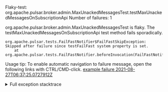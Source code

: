         
Flaky-test: org.apache.pulsar.broker.admin.MaxUnackedMessagesTest.testMaxUnackedMessagesOnSubscriptionApi
Number of failures: 1

org.apache.pulsar.broker.admin.MaxUnackedMessagesTest is flaky. The testMaxUnackedMessagesOnSubscriptionApi test method fails sporadically.

```
org.apache.pulsar.tests.FailFastNotifier$FailFastSkipException: Skipped after failure since testFailFast system property is set.
	at org.apache.pulsar.tests.FailFastNotifier.beforeInvocation(FailFastNotifier.java:88)

```

Usage tip: To enable automatic navigation to failure message, open the following links with CTRL/CMD-click.
[example failure 2021-08-27T06:37:25.0727912Z](https://github.com/apache/pulsar/runs/3440411059?check_suite_focus=true#step:9:703)


<details>
<summary>Full exception stacktrace</summary>
<code><pre>
org.apache.pulsar.tests.FailFastNotifier$FailFastSkipException: Skipped after failure since testFailFast system property is set.
	at org.apache.pulsar.tests.FailFastNotifier.beforeInvocation(FailFastNotifier.java:88)

</pre></code>
</details>

